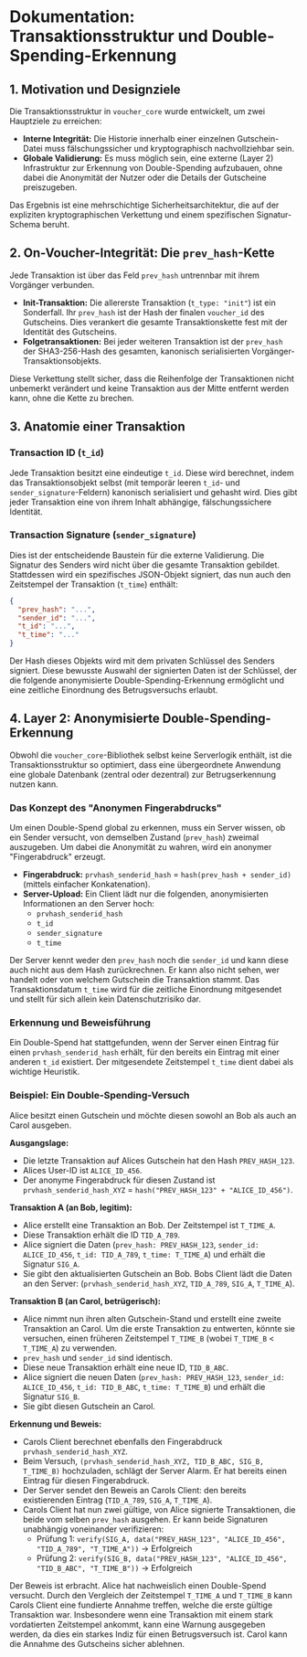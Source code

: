 # Dokumentation: Transaktionsstruktur und Double-Spending-Erkennung

## 1\. Motivation und Designziele

Die Transaktionsstruktur in `voucher_core` wurde entwickelt, um zwei Hauptziele zu erreichen:

* **Interne Integrität:** Die Historie innerhalb einer einzelnen Gutschein-Datei muss fälschungssicher und kryptographisch nachvollziehbar sein.
* **Globale Validierung:** Es muss möglich sein, eine externe (Layer 2) Infrastruktur zur Erkennung von Double-Spending aufzubauen, ohne dabei die Anonymität der Nutzer oder die Details der Gutscheine preiszugeben.

Das Ergebnis ist eine mehrschichtige Sicherheitsarchitektur, die auf der expliziten kryptographischen Verkettung und einem spezifischen Signatur-Schema beruht.

## 2\. On-Voucher-Integrität: Die `prev_hash`-Kette

Jede Transaktion ist über das Feld `prev_hash` untrennbar mit ihrem Vorgänger verbunden.

* **Init-Transaktion:** Die allererste Transaktion (`t_type: "init"`) ist ein Sonderfall. Ihr `prev_hash` ist der Hash der finalen `voucher_id` des Gutscheins. Dies verankert die gesamte Transaktionskette fest mit der Identität des Gutscheins.
* **Folgetransaktionen:** Bei jeder weiteren Transaktion ist der `prev_hash` der SHA3-256-Hash des gesamten, kanonisch serialisierten Vorgänger-Transaktionsobjekts.

Diese Verkettung stellt sicher, dass die Reihenfolge der Transaktionen nicht unbemerkt verändert und keine Transaktion aus der Mitte entfernt werden kann, ohne die Kette zu brechen.

## 3\. Anatomie einer Transaktion

### Transaction ID (`t_id`)

Jede Transaktion besitzt eine eindeutige `t_id`. Diese wird berechnet, indem das Transaktionsobjekt selbst (mit temporär leeren `t_id`- und `sender_signature`-Feldern) kanonisch serialisiert und gehasht wird. Dies gibt jeder Transaktion eine von ihrem Inhalt abhängige, fälschungssichere Identität.

### Transaction Signature (`sender_signature`)

Dies ist der entscheidende Baustein für die externe Validierung. Die Signatur des Senders wird nicht über die gesamte Transaktion gebildet. Stattdessen wird ein spezifisches JSON-Objekt signiert, das nun auch den Zeitstempel der Transaktion (`t_time`) enthält:

```json
{
  "prev_hash": "...",
  "sender_id": "...",
  "t_id": "...",
  "t_time": "..."
}
```

Der Hash dieses Objekts wird mit dem privaten Schlüssel des Senders signiert. Diese bewusste Auswahl der signierten Daten ist der Schlüssel, der die folgende anonymisierte Double-Spending-Erkennung ermöglicht und eine zeitliche Einordnung des Betrugsversuchs erlaubt.

## 4\. Layer 2: Anonymisierte Double-Spending-Erkennung

Obwohl die `voucher_core`-Bibliothek selbst keine Serverlogik enthält, ist die Transaktionsstruktur so optimiert, dass eine übergeordnete Anwendung eine globale Datenbank (zentral oder dezentral) zur Betrugserkennung nutzen kann.

### Das Konzept des "Anonymen Fingerabdrucks"

Um einen Double-Spend global zu erkennen, muss ein Server wissen, ob ein Sender versucht, von demselben Zustand (`prev_hash`) zweimal auszugeben. Um dabei die Anonymität zu wahren, wird ein anonymer "Fingerabdruck" erzeugt.

* **Fingerabdruck:** `prvhash_senderid_hash` = `hash(prev_hash + sender_id)` (mittels einfacher Konkatenation).
* **Server-Upload:** Ein Client lädt nur die folgenden, anonymisierten Informationen an den Server hoch:
  * `prvhash_senderid_hash`
  * `t_id`
  * `sender_signature`
  * `t_time`

Der Server kennt weder den `prev_hash` noch die `sender_id` und kann diese auch nicht aus dem Hash zurückrechnen. Er kann also nicht sehen, wer handelt oder von welchem Gutschein die Transaktion stammt. Das Transaktionsdatum `t_time` wird für die zeitliche Einordnung mitgesendet und stellt für sich allein kein Datenschutzrisiko dar.

### Erkennung und Beweisführung

Ein Double-Spend hat stattgefunden, wenn der Server einen Eintrag für einen `prvhash_senderid_hash` erhält, für den bereits ein Eintrag mit einer anderen `t_id` existiert. Der mitgesendete Zeitstempel `t_time` dient dabei als wichtige Heuristik.

### Beispiel: Ein Double-Spending-Versuch

Alice besitzt einen Gutschein und möchte diesen sowohl an Bob als auch an Carol ausgeben.

**Ausgangslage:**

* Die letzte Transaktion auf Alices Gutschein hat den Hash `PREV_HASH_123`.
* Alices User-ID ist `ALICE_ID_456`.
* Der anonyme Fingerabdruck für diesen Zustand ist `prvhash_senderid_hash_XYZ` = `hash("PREV_HASH_123" + "ALICE_ID_456")`.

**Transaktion A (an Bob, legitim):**

* Alice erstellt eine Transaktion an Bob. Der Zeitstempel ist `T_TIME_A`.
* Diese Transaktion erhält die ID `TID_A_789`.
* Alice signiert die Daten (`prev_hash: PREV_HASH_123`, `sender_id: ALICE_ID_456`, `t_id: TID_A_789`, `t_time: T_TIME_A`) und erhält die Signatur `SIG_A`.
* Sie gibt den aktualisierten Gutschein an Bob. Bobs Client lädt die Daten an den Server: (`prvhash_senderid_hash_XYZ`, `TID_A_789`, `SIG_A`, `T_TIME_A`).

**Transaktion B (an Carol, betrügerisch):**

* Alice nimmt nun ihren alten Gutschein-Stand und erstellt eine zweite Transaktion an Carol. Um die erste Transaktion zu entwerten, könnte sie versuchen, einen früheren Zeitstempel `T_TIME_B` (wobei `T_TIME_B` \< `T_TIME_A`) zu verwenden.
* `prev_hash` und `sender_id` sind identisch.
* Diese neue Transaktion erhält eine neue ID, `TID_B_ABC`.
* Alice signiert die neuen Daten (`prev_hash: PREV_HASH_123`, `sender_id: ALICE_ID_456`, `t_id: TID_B_ABC`, `t_time: T_TIME_B`) und erhält die Signatur `SIG_B`.
* Sie gibt diesen Gutschein an Carol.

**Erkennung und Beweis:**

* Carols Client berechnet ebenfalls den Fingerabdruck `prvhash_senderid_hash_XYZ`.
* Beim Versuch, `(prvhash_senderid_hash_XYZ, TID_B_ABC, SIG_B, T_TIME_B)` hochzuladen, schlägt der Server Alarm. Er hat bereits einen Eintrag für diesen Fingerabdruck.
* Der Server sendet den Beweis an Carols Client: den bereits existierenden Eintrag (`TID_A_789`, `SIG_A`, `T_TIME_A`).
* Carols Client hat nun zwei gültige, von Alice signierte Transaktionen, die beide vom selben `prev_hash` ausgehen. Er kann beide Signaturen unabhängig voneinander verifizieren:
  * Prüfung 1: `verify(SIG_A, data("PREV_HASH_123", "ALICE_ID_456", "TID_A_789", "T_TIME_A"))` -\> Erfolgreich
  * Prüfung 2: `verify(SIG_B, data("PREV_HASH_123", "ALICE_ID_456", "TID_B_ABC", "T_TIME_B"))` -\> Erfolgreich

Der Beweis ist erbracht. Alice hat nachweislich einen Double-Spend versucht. Durch den Vergleich der Zeitstempel `T_TIME_A` und `T_TIME_B` kann Carols Client eine fundierte Annahme treffen, welche die erste gültige Transaktion war. Insbesondere wenn eine Transaktion mit einem stark vordatierten Zeitstempel ankommt, kann eine Warnung ausgegeben werden, da dies ein starkes Indiz für einen Betrugsversuch ist. Carol kann die Annahme des Gutscheins sicher ablehnen.
